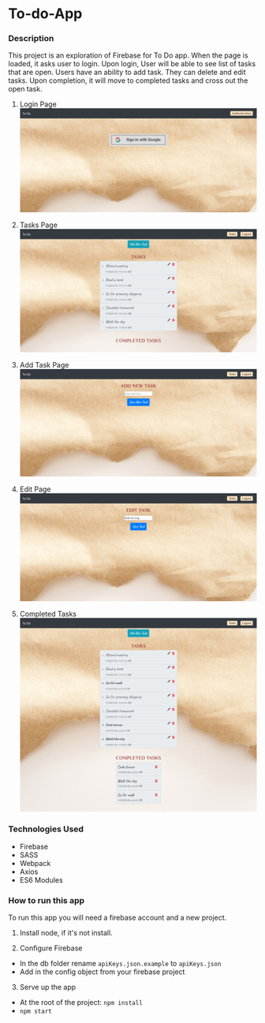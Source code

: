 # To-do-App

### Description
This project is an exploration of Firebase for To Do app. When the page is loaded, it asks user to login. Upon login, User will be able to see list of tasks that are open. Users have an ability to add task. They can delete and edit tasks. Upon completion, it will move to completed tasks and cross out the open task.

1. Login Page
![mainview](./screenshots/login.png)

2. Tasks Page
![mainview](./screenshots/allTasks.png)

3. Add Task Page
![mainview](./screenshots/addTask.png)

4. Edit Page
![mainview](./screenshots/editTask.png)

5. Completed Tasks
![mainview](./screenshots/completedTasks.png)

### Technologies Used
* Firebase
* SASS
* Webpack
* Axios
* ES6 Modules

### How to run this app
To run this app you will need a firebase account and a new project.
1. Install node, if it's not install.

2.  Configure Firebase
* In the db folder rename `apiKeys.json.example` to `apiKeys.json`
* Add in the config object from your firebase project

3.  Serve up the app
* At the root of the project: `npm install`
* `npm start`
